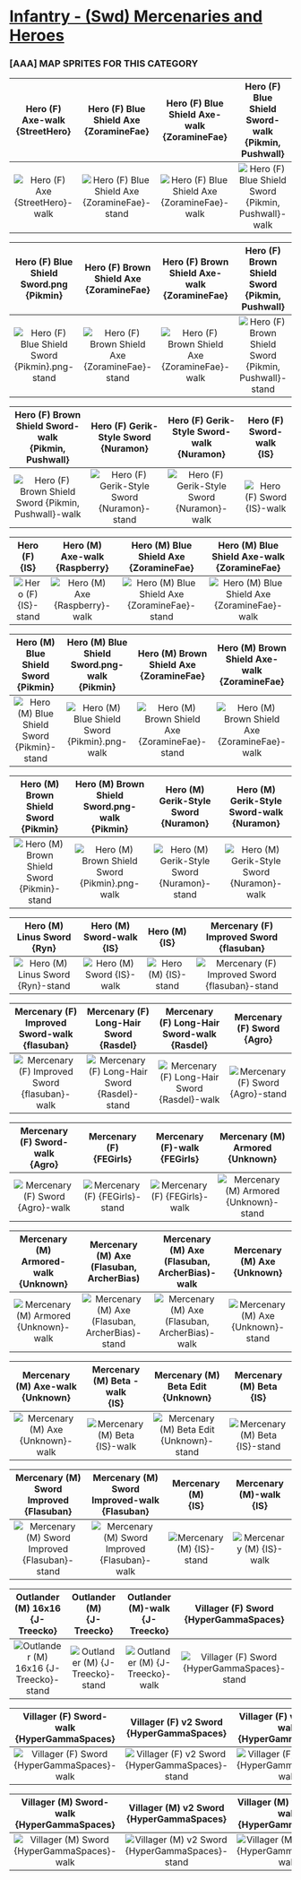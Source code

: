 # [Infantry - (Swd) Mercenaries and Heroes](../)

### [AAA] MAP SPRITES FOR THIS CATEGORY


|Hero (F) Axe-walk <br> {StreetHero}|Hero (F) Blue Shield Axe <br> {ZoramineFae}|Hero (F) Blue Shield Axe-walk <br> {ZoramineFae}|Hero (F) Blue Shield Sword-walk <br> {Pikmin, Pushwall}|
| :---: | :---: | :---: | :---: |
|<img alt="Hero (F) Axe {StreetHero}-walk" src="Hero (F) Axe {StreetHero}-walk.png" />|<img alt="Hero (F) Blue Shield Axe {ZoramineFae}-stand" src="Hero (F) Blue Shield Axe {ZoramineFae}-stand.png" />|<img alt="Hero (F) Blue Shield Axe {ZoramineFae}-walk" src="Hero (F) Blue Shield Axe {ZoramineFae}-walk.png" />|<img alt="Hero (F) Blue Shield Sword {Pikmin, Pushwall}-walk" src="Hero (F) Blue Shield Sword {Pikmin, Pushwall}-walk.png" />|


|Hero (F) Blue Shield Sword.png <br> {Pikmin}|Hero (F) Brown Shield Axe <br> {ZoramineFae}|Hero (F) Brown Shield Axe-walk <br> {ZoramineFae}|Hero (F) Brown Shield Sword <br> {Pikmin, Pushwall}|
| :---: | :---: | :---: | :---: |
|<img alt="Hero (F) Blue Shield Sword {Pikmin}.png-stand" src="Hero (F) Blue Shield Sword {Pikmin}.png-stand.png" />|<img alt="Hero (F) Brown Shield Axe {ZoramineFae}-stand" src="Hero (F) Brown Shield Axe {ZoramineFae}-stand.png" />|<img alt="Hero (F) Brown Shield Axe {ZoramineFae}-walk" src="Hero (F) Brown Shield Axe {ZoramineFae}-walk.png" />|<img alt="Hero (F) Brown Shield Sword {Pikmin, Pushwall}-stand" src="Hero (F) Brown Shield Sword {Pikmin, Pushwall}-stand.png" />|


|Hero (F) Brown Shield Sword-walk <br> {Pikmin, Pushwall}|Hero (F) Gerik-Style Sword <br> {Nuramon}|Hero (F) Gerik-Style Sword-walk <br> {Nuramon}|Hero (F) Sword-walk <br> {IS}|
| :---: | :---: | :---: | :---: |
|<img alt="Hero (F) Brown Shield Sword {Pikmin, Pushwall}-walk" src="Hero (F) Brown Shield Sword {Pikmin, Pushwall}-walk.png" />|<img alt="Hero (F) Gerik-Style Sword {Nuramon}-stand" src="Hero (F) Gerik-Style Sword {Nuramon}-stand.png" />|<img alt="Hero (F) Gerik-Style Sword {Nuramon}-walk" src="Hero (F) Gerik-Style Sword {Nuramon}-walk.png" />|<img alt="Hero (F) Sword {IS}-walk" src="Hero (F) Sword {IS}-walk.png" />|


|Hero (F) <br> {IS}|Hero (M) Axe-walk <br> {Raspberry}|Hero (M) Blue Shield Axe <br> {ZoramineFae}|Hero (M) Blue Shield Axe-walk <br> {ZoramineFae}|
| :---: | :---: | :---: | :---: |
|<img alt="Hero (F) {IS}-stand" src="Hero (F) {IS}-stand.png" />|<img alt="Hero (M) Axe {Raspberry}-walk" src="Hero (M) Axe {Raspberry}-walk.png" />|<img alt="Hero (M) Blue Shield Axe {ZoramineFae}-stand" src="Hero (M) Blue Shield Axe {ZoramineFae}-stand.png" />|<img alt="Hero (M) Blue Shield Axe {ZoramineFae}-walk" src="Hero (M) Blue Shield Axe {ZoramineFae}-walk.png" />|


|Hero (M) Blue Shield Sword <br> {Pikmin}|Hero (M) Blue Shield Sword.png-walk <br> {Pikmin}|Hero (M) Brown Shield Axe <br> {ZoramineFae}|Hero (M) Brown Shield Axe-walk <br> {ZoramineFae}|
| :---: | :---: | :---: | :---: |
|<img alt="Hero (M) Blue Shield Sword {Pikmin}-stand" src="Hero (M) Blue Shield Sword {Pikmin}-stand.png" />|<img alt="Hero (M) Blue Shield Sword {Pikmin}.png-walk" src="Hero (M) Blue Shield Sword {Pikmin}.png-walk.png" />|<img alt="Hero (M) Brown Shield Axe {ZoramineFae}-stand" src="Hero (M) Brown Shield Axe {ZoramineFae}-stand.png" />|<img alt="Hero (M) Brown Shield Axe {ZoramineFae}-walk" src="Hero (M) Brown Shield Axe {ZoramineFae}-walk.png" />|


|Hero (M) Brown Shield Sword <br> {Pikmin}|Hero (M) Brown Shield Sword.png-walk <br> {Pikmin}|Hero (M) Gerik-Style Sword <br> {Nuramon}|Hero (M) Gerik-Style Sword-walk <br> {Nuramon}|
| :---: | :---: | :---: | :---: |
|<img alt="Hero (M) Brown Shield Sword {Pikmin}-stand" src="Hero (M) Brown Shield Sword {Pikmin}-stand.png" />|<img alt="Hero (M) Brown Shield Sword {Pikmin}.png-walk" src="Hero (M) Brown Shield Sword {Pikmin}.png-walk.png" />|<img alt="Hero (M) Gerik-Style Sword {Nuramon}-stand" src="Hero (M) Gerik-Style Sword {Nuramon}-stand.png" />|<img alt="Hero (M) Gerik-Style Sword {Nuramon}-walk" src="Hero (M) Gerik-Style Sword {Nuramon}-walk.png" />|


|Hero (M) Linus Sword <br> {Ryn}|Hero (M) Sword-walk <br> {IS}|Hero (M) <br> {IS}|Mercenary (F) Improved Sword <br> {flasuban}|
| :---: | :---: | :---: | :---: |
|<img alt="Hero (M) Linus Sword {Ryn}-stand" src="Hero (M) Linus Sword {Ryn}-stand.png" />|<img alt="Hero (M) Sword {IS}-walk" src="Hero (M) Sword {IS}-walk.png" />|<img alt="Hero (M) {IS}-stand" src="Hero (M) {IS}-stand.png" />|<img alt="Mercenary (F) Improved Sword {flasuban}-stand" src="Mercenary (F) Improved Sword {flasuban}-stand.png" />|


|Mercenary (F) Improved Sword-walk <br> {flasuban}|Mercenary (F) Long-Hair Sword <br> {Rasdel}|Mercenary (F) Long-Hair Sword-walk <br> {Rasdel}|Mercenary (F) Sword <br> {Agro}|
| :---: | :---: | :---: | :---: |
|<img alt="Mercenary (F) Improved Sword {flasuban}-walk" src="Mercenary (F) Improved Sword {flasuban}-walk.png" />|<img alt="Mercenary (F) Long-Hair Sword {Rasdel}-stand" src="Mercenary (F) Long-Hair Sword {Rasdel}-stand.png" />|<img alt="Mercenary (F) Long-Hair Sword {Rasdel}-walk" src="Mercenary (F) Long-Hair Sword {Rasdel}-walk.png" />|<img alt="Mercenary (F) Sword {Agro}-stand" src="Mercenary (F) Sword {Agro}-stand.png" />|


|Mercenary (F) Sword-walk <br> {Agro}|Mercenary (F) <br> {FEGirls}|Mercenary (F)-walk <br> {FEGirls}|Mercenary (M) Armored <br> {Unknown}|
| :---: | :---: | :---: | :---: |
|<img alt="Mercenary (F) Sword {Agro}-walk" src="Mercenary (F) Sword {Agro}-walk.png" />|<img alt="Mercenary (F) {FEGirls}-stand" src="Mercenary (F) {FEGirls}-stand.png" />|<img alt="Mercenary (F) {FEGirls}-walk" src="Mercenary (F) {FEGirls}-walk.png" />|<img alt="Mercenary (M) Armored {Unknown}-stand" src="Mercenary (M) Armored {Unknown}-stand.png" />|


|Mercenary (M) Armored-walk <br> {Unknown}|Mercenary (M) Axe (Flasuban, ArcherBias) <br> |Mercenary (M) Axe (Flasuban, ArcherBias)-walk <br> |Mercenary (M) Axe <br> {Unknown}|
| :---: | :---: | :---: | :---: |
|<img alt="Mercenary (M) Armored {Unknown}-walk" src="Mercenary (M) Armored {Unknown}-walk.png" />|<img alt="Mercenary (M) Axe (Flasuban, ArcherBias)-stand" src="Mercenary (M) Axe (Flasuban, ArcherBias)-stand.png" />|<img alt="Mercenary (M) Axe (Flasuban, ArcherBias)-walk" src="Mercenary (M) Axe (Flasuban, ArcherBias)-walk.png" />|<img alt="Mercenary (M) Axe {Unknown}-stand" src="Mercenary (M) Axe {Unknown}-stand.png" />|


|Mercenary (M) Axe-walk <br> {Unknown}|Mercenary (M) Beta -walk <br> {IS}|Mercenary (M) Beta Edit <br> {Unknown}|Mercenary (M) Beta <br> {IS}|
| :---: | :---: | :---: | :---: |
|<img alt="Mercenary (M) Axe {Unknown}-walk" src="Mercenary (M) Axe {Unknown}-walk.png" />|<img alt="Mercenary (M) Beta  {IS}-walk" src="Mercenary (M) Beta  {IS}-walk.png" />|<img alt="Mercenary (M) Beta Edit {Unknown}-stand" src="Mercenary (M) Beta Edit {Unknown}-stand.png" />|<img alt="Mercenary (M) Beta {IS}-stand" src="Mercenary (M) Beta {IS}-stand.png" />|


|Mercenary (M) Sword Improved <br> {Flasuban}|Mercenary (M) Sword Improved-walk <br> {Flasuban}|Mercenary (M) <br> {IS}|Mercenary (M)-walk <br> {IS}|
| :---: | :---: | :---: | :---: |
|<img alt="Mercenary (M) Sword Improved {Flasuban}-stand" src="Mercenary (M) Sword Improved {Flasuban}-stand.png" />|<img alt="Mercenary (M) Sword Improved {Flasuban}-walk" src="Mercenary (M) Sword Improved {Flasuban}-walk.png" />|<img alt="Mercenary (M) {IS}-stand" src="Mercenary (M) {IS}-stand.png" />|<img alt="Mercenary (M) {IS}-walk" src="Mercenary (M) {IS}-walk.png" />|


|Outlander (M) 16x16 <br> {J-Treecko}|Outlander (M) <br> {J-Treecko}|Outlander (M)-walk <br> {J-Treecko}|Villager (F) Sword <br> {HyperGammaSpaces}|
| :---: | :---: | :---: | :---: |
|<img alt="Outlander (M) 16x16 {J-Treecko}-stand" src="Outlander (M) 16x16 {J-Treecko}-stand.png" />|<img alt="Outlander (M) {J-Treecko}-stand" src="Outlander (M) {J-Treecko}-stand.png" />|<img alt="Outlander (M) {J-Treecko}-walk" src="Outlander (M) {J-Treecko}-walk.png" />|<img alt="Villager (F) Sword {HyperGammaSpaces}-stand" src="Villager (F) Sword {HyperGammaSpaces}-stand.png" />|


|Villager (F) Sword-walk <br> {HyperGammaSpaces}|Villager (F) v2 Sword <br> {HyperGammaSpaces}|Villager (F) v2 Sword-walk <br> {HyperGammaSpaces}|Villager (M) Sword <br> {HyperGammaSpaces}|
| :---: | :---: | :---: | :---: |
|<img alt="Villager (F) Sword {HyperGammaSpaces}-walk" src="Villager (F) Sword {HyperGammaSpaces}-walk.png" />|<img alt="Villager (F) v2 Sword {HyperGammaSpaces}-stand" src="Villager (F) v2 Sword {HyperGammaSpaces}-stand.png" />|<img alt="Villager (F) v2 Sword {HyperGammaSpaces}-walk" src="Villager (F) v2 Sword {HyperGammaSpaces}-walk.png" />|<img alt="Villager (M) Sword {HyperGammaSpaces}-stand" src="Villager (M) Sword {HyperGammaSpaces}-stand.png" />|


|Villager (M) Sword-walk <br> {HyperGammaSpaces}|Villager (M) v2 Sword <br> {HyperGammaSpaces}|Villager (M) v2 Sword-walk <br> {HyperGammaSpaces}|
| :---: | :---: | :---: |
|<img alt="Villager (M) Sword {HyperGammaSpaces}-walk" src="Villager (M) Sword {HyperGammaSpaces}-walk.png" />|<img alt="Villager (M) v2 Sword {HyperGammaSpaces}-stand" src="Villager (M) v2 Sword {HyperGammaSpaces}-stand.png" />|<img alt="Villager (M) v2 Sword {HyperGammaSpaces}-walk" src="Villager (M) v2 Sword {HyperGammaSpaces}-walk.png" />|


